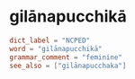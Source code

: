 # gilānapucchikā

``` toml
dict_label = "NCPED"
word = "gilānapucchikā"
grammar_comment = "feminine"
see_also = ["gilānapucchaka"]
```

